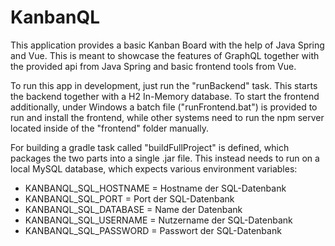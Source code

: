 # KanbanQL

This application provides a basic Kanban Board with the help of Java Spring and Vue. This is meant to showcase the
features of GraphQL together with the provided api from Java Spring and basic frontend tools from Vue.

To run this app in development, just run the "runBackend" task. This starts the backend together with a H2 In-Memory database.
To start the frontend additionally, under Windows a batch file ("runFrontend.bat") is provided to run and install the frontend,
while other systems need to run the npm server located inside of the "frontend" folder manually.

For building a gradle task called "buildFullProject" is defined, which packages the two parts into a single .jar file.
This instead needs to run on a local MySQL database, which expects various environment variables:

* KANBANQL_SQL_HOSTNAME = Hostname der SQL-Datenbank
* KANBANQL_SQL_PORT = Port der SQL-Datenbank
* KANBANQL_SQL_DATABASE = Name der Datenbank
* KANBANQL_SQL_USERNAME = Nutzername der SQL-Datenbank
* KANBANQL_SQL_PASSWORD = Passwort der SQL-Datenbank